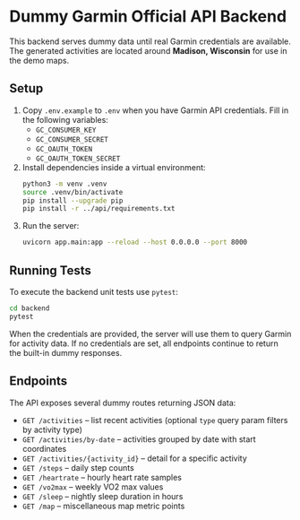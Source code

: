 # Dummy Garmin Official API Backend

This backend serves dummy data until real Garmin credentials are available.
The generated activities are located around **Madison, Wisconsin** for use in the demo maps.

## Setup

1. Copy `.env.example` to `.env` when you have Garmin API credentials.
   Fill in the following variables:
   - `GC_CONSUMER_KEY`
   - `GC_CONSUMER_SECRET`
   - `GC_OAUTH_TOKEN`
   - `GC_OAUTH_TOKEN_SECRET`
2. Install dependencies inside a virtual environment:
   ```bash
   python3 -m venv .venv
   source .venv/bin/activate
   pip install --upgrade pip
   pip install -r ../api/requirements.txt
   ```
3. Run the server:
   ```bash
   uvicorn app.main:app --reload --host 0.0.0.0 --port 8000
   ```

## Running Tests

To execute the backend unit tests use `pytest`:

```bash
cd backend
pytest
```

When the credentials are provided, the server will use them to query Garmin
for activity data. If no credentials are set, all endpoints continue to return
the built-in dummy responses.

## Endpoints

The API exposes several dummy routes returning JSON data:

- `GET /activities` – list recent activities (optional `type` query param filters by activity type)
- `GET /activities/by-date` – activities grouped by date with start coordinates
- `GET /activities/{activity_id}` – detail for a specific activity
- `GET /steps` – daily step counts
- `GET /heartrate` – hourly heart rate samples
- `GET /vo2max` – weekly VO2 max values
- `GET /sleep` – nightly sleep duration in hours
- `GET /map` – miscellaneous map metric points
